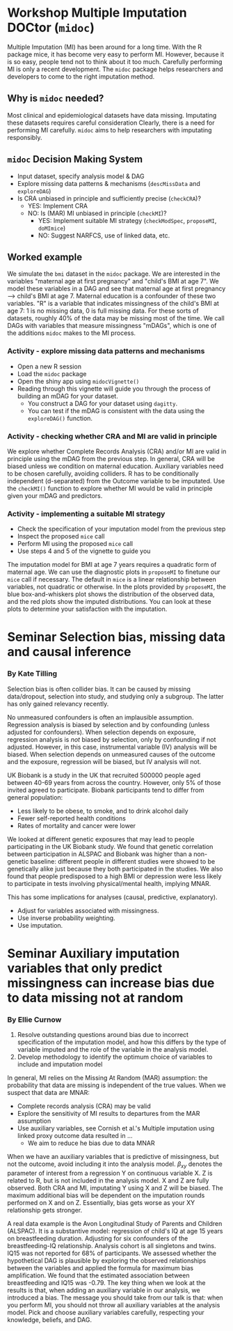 # Workshop Multiple Imputation DOCtor (`midoc`)
Multiple Imputation (MI) has been around for a long time.
With the R package mice, it has become very easy to perform MI.
However, because it is so easy, people tend not to think about it too much.
Carefully performing MI is only a recent development.
The `midoc` package helps researchers and developers to come to the right imputation method.

## Why is `midoc` needed?
Most clinical and epidemiological datasets have data missing.
Imputating these datasets requires careful consideration
Clearly, there is a need for performing MI carefully.
`midoc` aims to help researchers with imputating responsibly.

## `midoc` Decision Making System
- Input dataset, specify analysis model & DAG
- Explore missing data patterns & mechanisms (`descMissData` and `exploreDAG`)
- Is CRA unbiased in principle and sufficiently precise (`checkCRA`)?
  - YES: Implement CRA
  - NO: Is (MAR) MI unbiased in principle (`checkMI`)?
    - YES: Implement suitable MI strategy (`checkModSpec`, `proposeMI`, `doMImice`)
    - NO: Suggest NARFCS, use of linked data, etc.

## Worked example
We simulate the `bmi` dataset in the `midoc` package.
We are interested in the variables "maternal age at first pregnancy" and "child's BMI at age 7".
We model these variables in a DAG and see that maternal age at first pregnancy --> child's BMI at age 7.
Maternal education is a confounder of these two variables.
"R" is a variable that indicates missingness of the child's BMI at age 7: 1 is no missing data, 0 is full missing data.
For these sorts of datasets, roughly 40% of the data may be missing most of the time.
We call DAGs with variables that measure missingness "mDAGs", which is one of the additions `midoc` makes to the MI process.

### Activity - explore missing data patterns and mechanisms
- Open a new R session
- Load the `midoc` package
- Open the shiny app using `midocVignette()`
- Reading through this vignette will guide you through the process of building an mDAG for your dataset.
  - You construct a DAG for your dataset using `dagitty`.
  - You can test if the mDAG is consistent with the data using the `exploreDAG()` function.

### Activity - checking whether CRA and MI are valid in principle
We explore whether Complete Records Analysis (CRA) and/or MI are valid in principle using the mDAG from the previous step.
In general, CRA will be biased unless we condition on maternal education.
Auxiliary variables need to be chosen carefully, avoiding colliders.
R has to be conditionally independent (d-separated) from the Outcome variable to be imputated.
Use the `checkMI()` function to explore whether MI would be valid in principle given your mDAG and predictors.

### Activity - implementing a suitable MI strategy
- Check the specification of your imputation model from the previous step
- Inspect the proposed `mice` call
- Perform MI using the proposed `mice` call
- Use steps 4 and 5 of the vignette to guide you

The imputation model for BMI at age 7 years requires a quadratic form of maternal age.
We can use the diagnostic plots in `proposeMI` to finetune our `mice` call if necessary.
The default in `mice` is a linear relationship between variables, not quadratic or otherwise.
In the plots provided by `proposeMI`, the blue box-and-whiskers plot shows the distribution of the observed data, and the red plots show the imputed distributions.
You can look at these plots to determine your satisfaction with the imputation.

# Seminar Selection bias, missing data and causal inference
### By Kate Tilling
Selection bias is often collider bias.
It can be caused by missing data/dropout, selection into study, and studying only a subgroup.
The latter has only gained relevancy recently.

No unmeasured confounders is often an implausible assumption.
Regression analysis is biased by selection and by confounding (unless adjusted for confounders).
When selection depends on exposure, regression analysis is *not* biased by selection, only by confounding if not adjusted.
However, in this case, instrumental variable (IV) analysis will be biased.
When selection depends on unmeasured causes of the outcome and the exposure, regression will be biased, but IV analysis will not.

UK Biobank is a study in the UK that recruited 500000 people aged between 40-69 years from across the country.
However, only 5% of those invited agreed to participate.
Biobank participants tend to differ from general population:
- Less likely  to be obese, to smoke, and to drink alcohol daily
- Fewer self-reported health conditions
- Rates of mortality and cancer were lower

We looked at different genetic exposures that may lead to people participating in the UK Biobank study.
We found that genetic correlation between participation in ALSPAC and Biobank was higher than a non-genetic baseline: different people in different studies were showed to be genetically alike just because they both participated in the studies.
We also found that people predisposed to a high BMI or depression were less likely to participate in tests involving physical/mental health, implying MNAR.

This has some implications for analyses (causal, predictive, explanatory).
- Adjust for variables associated with missingness.
- Use inverse probability weighting.
- Use imputation.

# Seminar Auxiliary imputation variables that only predict missingness can increase bias due to data missing not at random
### By Ellie Curnow
1. Resolve outstanding questions around bias due to incorrect specification of the imputation model, and how this differs by the type of variable imputed and the role of the variable in the analysis model.
2. Develop methodology to identify the optimum choice of variables to include and imputation model

In general, MI relies on the Missing At Random (MAR) assumption: the probability that data are missing is independent of the true values.
When we suspect that data are MNAR:
- Complete records analysis (CRA) may be valid
- Explore the sensitivity of MI results to departures from the MAR assumption
- Use auxiliary variables, see Cornish et al.'s Multiple imputation using linked proxy outcome data resulted in ...
  - We aim to reduce he bias due to data MNAR

When we have an auxiliary variables that is predictive of missingness, but not the outcome, avoid including it into the analysis model.
$\beta_{xy}$ denotes the parameter of interest from a regression Y on continuous variable X.
Z is related to R, but is not included in the analysis model.
X and Z are fully observed.
Both CRA and MI, imputating Y using X and Z will be biased.
The maximum additional bias will be dependent on the imputation rounds performed on X and on Z.
Essentially, bias gets worse as your XY relationship gets stronger.

A real data example is the Avon Longitudinal Study of Parents and Children (ALSPAC).
It is a substantive model: regression of child's IQ at age 15 years on breastfeeding duration.
Adjusting for six confounders of the breastfeeding-IQ relationship.
Analysis cohort is all singletons and twins.
IQ15 was not reported for 68% of participants.
We assessed whether the hypothetical DAG is plausible by exploring the observed relationships between the variables and applied the formula for maximum bias amplification.
We found that the estimated association between breastfeeding and IQ15 was -0.79.
The key thing when we look at the results is that, when adding an auxiliary variable in our analysis, we introduced a bias.
The message you should take from our talk is that: when you perform MI, you should not throw all auxiliary variables at the analysis model.
Pick and choose auxiliary variables carefully, respecting your knowledge, beliefs, and DAG.
